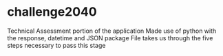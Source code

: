 # challenge2040
Technical Assessment portion of the application 
Made use of python with the response, datetime and JSON  package
File takes us through the five steps necessary to pass this stage
